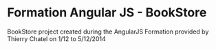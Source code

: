 # Formation Angular JS - BookStore

BookStore project created during the AngularJS Formation provided by Thierry Chatel on 1/12 to 5/12/2014
